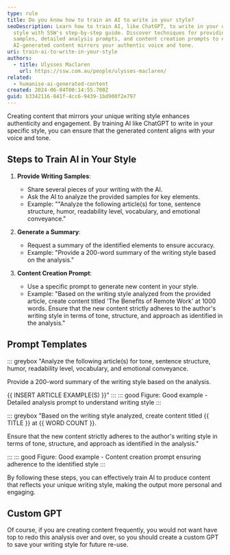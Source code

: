 ```yaml
---
type: rule
title: Do you know how to train an AI to write in your style?
seoDescription: Learn how to train AI, like ChatGPT, to write in your unique
  style with SSW's step-by-step guide. Discover techniques for providing writing
  samples, detailed analysis prompts, and content creation prompts to ensure
  AI-generated content mirrors your authentic voice and tone.
uri: train-ai-to-write-in-your-style
authors:
  - title: Ulysses Maclaren
    url: https://ssw.com.au/people/ulysses-maclaren/
related:
  - humanise-ai-generated-content
created: 2024-06-04T00:14:55.700Z
guid: b3342116-841f-4cc6-9439-1bd900f2e797
---
```

Creating content that mirrors your unique writing style enhances authenticity and engagement. By training AI like ChatGPT to write in your specific style, you can ensure that the generated content aligns with your voice and tone.

<!--endintro-->

## Steps to Train AI in Your Style

1. **Provide Writing Samples**:
   - Share several pieces of your writing with the AI.
   - Ask the AI to analyze the provided samples for key elements.
   - Example: ""Analyze the following article(s) for tone, sentence structure, humor, readability level, vocabulary, and emotional conveyance."

2. **Generate a Summary**:
   - Request a summary of the identified elements to ensure accuracy.
   - Example: "Provide a 200-word summary of the writing style based on the analysis."

3. **Content Creation Prompt**:
   - Use a specific prompt to generate new content in your style.
   - Example: "Based on the writing style analyzed from the provided article, create content titled 'The Benefits of Remote Work' at 1000 words. Ensure that the new content strictly adheres to the author's writing style in terms of tone, structure, and approach as identified in the analysis."

## Prompt Templates

::: greybox
"Analyze the following article(s) for tone, sentence structure, humor, readability level, vocabulary, and emotional conveyance. 

Provide a 200-word summary of the writing style based on the analysis.

{{ INSERT ARTICLE EXAMPLE(S) }}"
:::
::: good
Figure: Good example - Detailed analysis prompt to understand writing style
:::

::: greybox
"Based on the writing style analyzed, create content titled {{ TITLE }} at {{ WORD COUNT }}. 

Ensure that the new content strictly adheres to the author's writing style in terms of tone, structure, and approach as identified in the analysis."

:::
::: good
Figure: Good example - Content creation prompt ensuring adherence to the identified style
:::

By following these steps, you can effectively train AI to produce content that reflects your unique writing style, making the output more personal and engaging.

## Custom GPT

Of course, if you are creating content frequently, you would not want have top to redo this analysis over and over, so you should create a custom GPT to save your writing style for future re-use.
